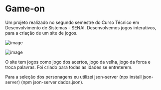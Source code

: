 # Game-on
Um projeto realizado no segundo semestre do Curso Técnico em Desenvolvimento de Sistemas - SENAI. Desenvolvemos jogos interativos, para a criação de um site de jogos. 


![image](https://github.com/ManuelaGregorio/Game-on/assets/144246517/107f6954-6bda-449c-8e8a-55e8f1842e59)


![image](https://github.com/ManuelaGregorio/Game-on/assets/144246517/6319bed4-9938-4d02-8dda-3c740a01fff8)


O site tem jogos como jogo dos acertos, jogo da velha, jogo da forca e troca palavras. Foi criado para todas as idades se entreterem.



Para a seleção dos personagens eu utilizei json-server (npx install json-server) (npm json-server dados.json).
